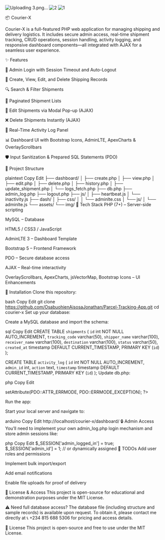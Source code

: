 ![Uploading 3.png…]()
![2](https://github.com/user-attachments/assets/f294121f-064f-4faf-b727-7e46e2604285)
![1](https://github.com/user-attachments/assets/31ef0a1c-c84d-4028-8ca4-41abd7e5c91d)


📦 Courier-X

Courier-X is a full-featured PHP web application for managing shipping and delivery logistics. It includes secure admin access, real-time shipment tracking, CRUD operations, session handling, activity logging, and responsive dashboard components—all integrated with AJAX for a seamless user experience.

✨ Features

🔐 Admin Login with Session Timeout and Auto-Logout

📄 Create, View, Edit, and Delete Shipping Records

🔍 Search & Filter Shipments

📃 Paginated Shipment Lists

📝 Edit Shipments via Modal Pop-up (AJAX)

❌ Delete Shipments Instantly (AJAX)

📡 Real-Time Activity Log Panel

📊 Dashboard UI with Bootstrap Icons, AdminLTE, ApexCharts & OverlayScrollbars

🛡️ Input Sanitization & Prepared SQL Statements (PDO)

📁 Project Structure

plaintext
Copy
Edit
├── dashboard/
│   ├── create.php
│   ├── view.php
│   ├── edit.php
│   ├── delete.php
│   ├── history.php
│   ├── update_shipment.php
│   └── logs_fetch.php
├── db.php
├── admin_log.php
├── logout.php
├── js/
│   ├── heartbeat.js
│   └── inactivity.js
├── dash/
│   ├── css/
│   │   └── adminlte.css
│   └── js/
│       └── adminlte.js
└── assets/
    └── img/
🧰 Tech Stack
PHP (7+) – Server-side scripting

MySQL – Database

HTML5 / CSS3 / JavaScript

AdminLTE 3 – Dashboard Template

Bootstrap 5 – Frontend Framework

PDO – Secure database access

AJAX – Real-time interactivity

OverlayScrollbars, ApexCharts, jsVectorMap, Bootstrap Icons – UI Enhancements

🔧 Installation
Clone this repository:

bash
Copy
Edit
git clone https://github.com/OsabuohienAisosaJonathan/Parcel-Tracking-App.git
cd courier-x
Set up your database:

Create a MySQL database and import the schema:

sql
Copy
Edit
CREATE TABLE `shipments` (
  `id` int NOT NULL AUTO_INCREMENT,
  `tracking_code` varchar(50),
  `shipper_name` varchar(100),
  `receiver_name` varchar(100),
  `destination` varchar(100),
  `status` varchar(50),
  `created_at` timestamp DEFAULT CURRENT_TIMESTAMP,
  PRIMARY KEY (`id`)
);

CREATE TABLE `activity_log` (
  `id` int NOT NULL AUTO_INCREMENT,
  `admin_id` int,
  `action` text,
  `timestamp` timestamp DEFAULT CURRENT_TIMESTAMP,
  PRIMARY KEY (`id`)
);
Update db.php:

php
Copy
Edit
<?php
$pdo = new PDO('mysql:host=localhost;dbname=your_db_name', 'your_username', 'your_password');
$pdo->setAttribute(PDO::ATTR_ERRMODE, PDO::ERRMODE_EXCEPTION);
?>
Run the app:

Start your local server and navigate to:

arduino
Copy
Edit
http://localhost/courier-x/dashboard/
🔒 Admin Access
You’ll need to implement your own admin_log.php login mechanism and store admin sessions like:

php
Copy
Edit
$_SESSION['admin_logged_in'] = true;
$_SESSION['admin_id'] = 1; // or dynamically assigned
📌 TODOs
Add user roles and permissions

Implement bulk import/export

Add email notifications

Enable file uploads for proof of delivery

📄 License & Access
This project is open-source for educational and demonstration purposes under the MIT License.

⚠️ Need full database access?
The database file (including structure and sample records) is available upon request.
To obtain it, please contact me directly at 📞 +234 815 688 5306 for pricing and access details.

📄 License
This project is open-source and free to use under the MIT License.


